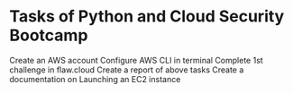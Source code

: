 # Tasks of Python and Cloud Security Bootcamp
  Create an AWS account
  Configure AWS CLI in terminal
  Complete 1st challenge in flaw.cloud
  Create a report of above tasks
  Create a documentation on Launching an EC2 instance
